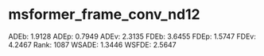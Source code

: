 # msformer_frame_conv_nd12

ADEb: 1.9128
ADEp: 0.7949
ADEv: 2.3135
FDEb: 3.6455
FDEp: 1.5747
FDEv: 4.2467
Rank: 1087
WSADE: 1.3446
WSFDE: 2.5647